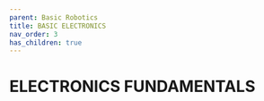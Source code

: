 ```yaml
---
parent: Basic Robotics
title: BASIC ELECTRONICS
nav_order: 3
has_children: true
---
```


 ELECTRONICS FUNDAMENTALS
================================================================================

